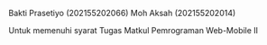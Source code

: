 Bakti Prasetiyo (202155202066)
Moh Aksah (202155202014)

Untuk memenuhi syarat Tugas Matkul Pemrograman Web-Mobile II
